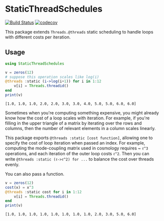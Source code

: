 # StaticThreadSchedules

<!-- [![Stable](https://img.shields.io/badge/docs-stable-blue.svg)](https://xzackli.github.io/StaticThreadSchedules.jl/stable)
[![Dev](https://img.shields.io/badge/docs-dev-blue.svg)](https://xzackli.github.io/StaticThreadSchedules.jl/dev) -->
[![Build Status](https://github.com/xzackli/StaticThreadSchedules.jl/workflows/CI/badge.svg)](https://github.com/xzackli/StaticThreadSchedules.jl/actions)
[![codecov](https://codecov.io/gh/xzackli/StaticThreadSchedules.jl/branch/main/graph/badge.svg?token=r6TClpl4l7)](https://codecov.io/gh/xzackli/StaticThreadSchedules.jl)

This package extends `Threads.@threads` static scheduling to handle loops with different costs per iteration.

## Usage
```julia
using StaticThreadSchedules

v = zeros(12)
# suppose this operation scales like log(i)
@threads :static (i->log(i+1)) for i in 1:12
    v[i] = Threads.threadid()
end
print(v)
```
```
[1.0, 1.0, 1.0, 2.0, 2.0, 3.0, 3.0, 4.0, 5.0, 5.0, 6.0, 6.0]
```

Sometimes when you're computing something expensive, you might already know how the cost of a loop scales with iteration. For example, if you're filling in the upper triangle of a matrix by iterating over the rows and columns, then the number of relevant elements in a column scales linearly.

This package exports `@threads :static [cost function]`, allowing one to specify the cost of loop iteration when passed an index. For example, computing the mode-coupling matrix used in cosmology requires ~ `ℓ^3` operations, and each iteration of the outer loop costs `ℓ^2`. Then you can write `@threads :static (ℓ->ℓ^2) for ...` to balance the cost over threads evenly.

You can also pass a function.
```julia
v = zeros(12)
cost(x) = x^3
@threads :static cost for i in 1:12
    v[i] = Threads.threadid()
end
print(v)
```
```
[1.0, 1.0, 1.0, 1.0, 1.0, 1.0, 1.0, 1.0, 2.0, 3.0, 5.0, 6.0]
```
